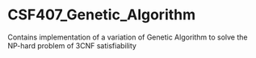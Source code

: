 # CSF407_Genetic_Algorithm
Contains implementation of a variation of Genetic Algorithm to solve the NP-hard problem of 3CNF satisfiability 
